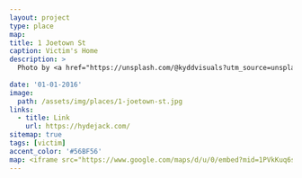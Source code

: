 ```yaml
---
layout: project
type: place
map: 
title: 1 Joetown St
caption: Victim's Home
description: > 
  Photo by <a href="https://unsplash.com/@kyddvisuals?utm_source=unsplash&utm_medium=referral&utm_content=creditCopyText">Dillon Kydd</a> on <a href="https://unsplash.com/s/photos/house-exterior?utm_source=unsplash&utm_medium=referral&utm_content=creditCopyText">Unsplash</a>
  
date: '01-01-2016'
image: 
  path: /assets/img/places/1-joetown-st.jpg
links:
  - title: Link
    url: https://hydejack.com/
sitemap: true
tags: [victim]
accent_color: '#56BF56'
map: <iframe src="https://www.google.com/maps/d/u/0/embed?mid=1PVkKuq6sP3Egn4j8UxndyzpIgMdVmJ3v" width="640" height="480"></iframe>
---
```

